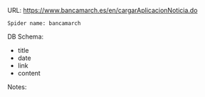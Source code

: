 URL: https://www.bancamarch.es/en/cargarAplicacionNoticia.do

    Spider name: bancamarch

DB Schema:
- title
- date
- link
- content

Notes:
